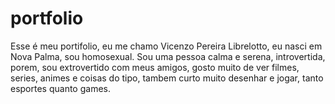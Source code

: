 # portfolio

Esse é meu portifolio, eu me chamo Vicenzo Pereira Librelotto, eu nasci em Nova Palma, sou homosexual. Sou uma pessoa calma e serena, introvertida, porem, sou extrovertido com meus amigos, gosto muito de ver filmes, series, animes e coisas do tipo, tambem curto muito desenhar e jogar, tanto esportes quanto games.
